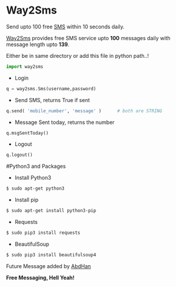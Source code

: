 # Way2Sms

Send upto 100 free [SMS](http://site24.way2sms.com/content/index.html) within 10 seconds daily.

[Way2Sms](http://site24.way2sms.com/content/index.html) provides free SMS service upto **100** messages daily with message length upto **139**. 

Either be in same directory or add this file in python path..!
```python
import way2sms
```
-  Login

```python
q = way2sms.Sms(username,password)
```
- Send SMS, returns True if sent

```python
q.send( 'mobile_number', 'message' )      # both are STRING
```
- Message Sent today, returns the number

```python
q.msgSentToday()
```
- Logout

```python
q.logout()
```
 
#Python3 and Packages

 * Install Python3

 ```sh
$ sudo apt-get python3
```

 * Install pip

 ```sh
$ sudo apt-get install python3-pip
```

 * Requests
  
 ```sh
 $ sudo pip3 install requests
 ```
 * BeautifulSoup
 
 ```sh
 $ sudo pip3 install beautifulsoup4
 ```
 
 

Future Message added by [AbdHan](https://github.com/abdhan)
 
**Free Messaging, Hell Yeah!**
